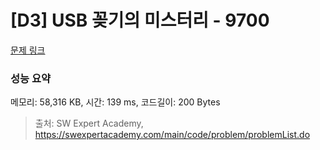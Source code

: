 # [D3] USB 꽂기의 미스터리 - 9700 

[문제 링크](https://swexpertacademy.com/main/code/problem/problemDetail.do?contestProbId=AXDNEA3aaU0DFAVX) 

### 성능 요약

메모리: 58,316 KB, 시간: 139 ms, 코드길이: 200 Bytes



> 출처: SW Expert Academy, https://swexpertacademy.com/main/code/problem/problemList.do